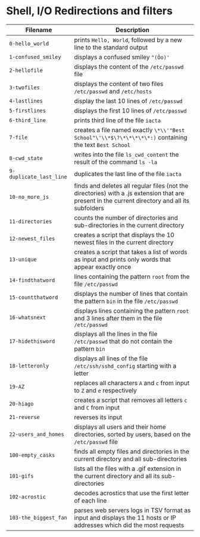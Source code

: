 # Shell, I/O Redirections and filters
| Filename | Description |
| --- | --- |
`0-hello_world` | prints `Hello, World`, followed by a new line to the standard output
`1-confused_smiley` |  displays a confused smiley `"(Ôo)'`
`2-hellofile` | displays the content of the `/etc/passwd` file
`3-twofiles` | displays the content of two files `/etc/passwd` and `/etc/hosts`
`4-lastlines` | display the last 10 lines of `/etc/passwd`
`5-firstlines` | displays the first 10 lines of `/etc/passwd`
`6-third_line` | prints third line of the file `iacta`
`7-file` | creates a file named exactly `\*\\'"Best School"\'\\*$\?\*\*\*\*\*:)` containing the text `Best School`
`8-cwd_state` | writes into the file `ls_cwd_content` the result of the command `ls -la`
`9-duplicate_last_line` | duplicates the last line of the file `iacta`
`10-no_more_js` | finds and deletes all regular files (not the directories) with a .js extension that are present in the current directory and all its subfolders
`11-directories` | counts the number of directories and sub-directories in the current directory
`12-newest_files` | creates a script that displays the 10 newest files in the current directory
`13-unique` | creates a script that takes a list of words as input and prints only words that appear exactly once
`14-findthatword` | lines containing the pattern `root` from the file `/etc/passwd`
`15-countthatword` | displays the number of lines that contain the pattern `bin` in the file `/etc/passwd`
`16-whatsnext` | displays lines containing the pattern `root` and 3 lines after them in the file `/etc/passwd`
`17-hidethisword` | displays all the lines in the file `/etc/passwd` that do not contain the pattern `bin`
`18-letteronly` | displays all lines of the file `/etc/ssh/sshd_config` starting with a letter
`19-AZ` | replaces all characters `A` and `c` from input to `Z` and `e` respectively
`20-hiago` | creates a script that removes all letters `c` and `C` from input
`21-reverse` | reverses its input
`22-users_and_homes` | displays all users and their home directories, sorted by users, based on the `/etc/passwd` file
`100-empty_casks` | finds all empty files and directories in the current directory and all sub-directories
`101-gifs` | lists all the files with a .gif extension in the current directory and all its sub-directories
`102-acrostic` | decodes acrostics that use the first letter of each line
`103-the_biggest_fan` | parses web servers logs in TSV format as input and displays the 11 hosts or IP addresses which did the most requests
